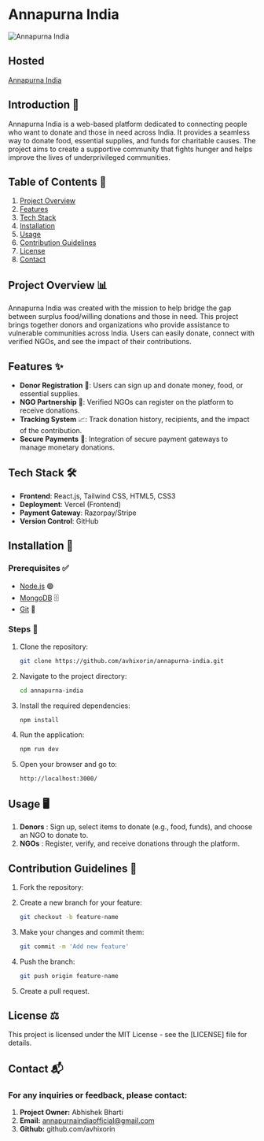 # Annapurna India

![Annapurna India](https://res.cloudinary.com/dlzly5cmd/image/upload/v1725520033/logo_LS_lmzpjq.png)

## Hosted

[Annapurna India](https://annapurna-india.vercel.app/)

## Introduction 🌱

Annapurna India is a web-based platform dedicated to connecting people who want to donate and those in need across India. It provides a seamless way to donate food, essential supplies, and funds for charitable causes. The project aims to create a supportive community that fights hunger and helps improve the lives of underprivileged communities.

## Table of Contents 📑

1. [Project Overview](#project-overview)
2. [Features](#features)
3. [Tech Stack](#tech-stack)
4. [Installation](#installation)
5. [Usage](#usage)
6. [Contribution Guidelines](#contribution-guidelines)
7. [License](#license)
8. [Contact](#contact)

## Project Overview 📊

Annapurna India was created with the mission to help bridge the gap between surplus food/willing donations and those in need. This project brings together donors and organizations who provide assistance to vulnerable communities across India. Users can easily donate, connect with verified NGOs, and see the impact of their contributions.

## Features ✨

- **Donor Registration** 📝: Users can sign up and donate money, food, or essential supplies.
- **NGO Partnership** 🤝: Verified NGOs can register on the platform to receive donations.
- **Tracking System** 📈: Track donation history, recipients, and the impact of the contribution.
- **Secure Payments** 🔐: Integration of secure payment gateways to manage monetary donations.
  
## Tech Stack 🛠️

- **Frontend**: React.js, Tailwind CSS, HTML5, CSS3
- **Deployment**: Vercel (Frontend)
- **Payment Gateway**: Razorpay/Stripe
- **Version Control**: GitHub

## Installation 🚀

### Prerequisites ✅

- [Node.js](https://nodejs.org/) 🟢
- [MongoDB](https://www.mongodb.com/) 🗄️
- [Git](https://git-scm.com/) 🧰

### Steps 🧩

1. Clone the repository:

   ```bash
   git clone https://github.com/avhixorin/annapurna-india.git

2. Navigate to the project directory:

   ```bash
   cd annapurna-india
   
3. Install the required dependencies:

   ```bash
   npm install

4. Run the application:

   ```bash
   npm run dev

5. Open your browser and go to:

   ```arduino
   http://localhost:3000/

## Usage 🖥️

1. **Donors** : Sign up, select items to donate (e.g., food, funds), and choose an NGO to donate to.
2. **NGOs** : Register, verify, and receive donations through the platform.

## Contribution Guidelines 🤲

1. Fork the repository:
2. Create a new branch for your feature:

   ```bash
   git checkout -b feature-name

3. Make your changes and commit them:

   ```bash
   git commit -m 'Add new feature'

4. Push the branch:

   ```bash
   git push origin feature-name

5. Create a pull request.

## License ⚖️

This project is licensed under the MIT License - see the [LICENSE] file for details.

## Contact 📬

### For any inquiries or feedback, please contact:

1. **Project Owner:**  Abhishek Bharti
2. **Email:** annapurnaindiaofficial@gmail.com
3. **Github:** github.com/avhixorin


